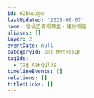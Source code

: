 ```yaml
---
id: 62bwu2gw
lastUpdated: '2025-06-07'
name: 曾侯乙青铜尊盘・建鼓铜座
aliases: []
layer: 2
eventDate: null
categoryId: cat_MXtv05QF
tagIds:
  - tag_AaFqQlJs
timelineEvents: []
relations: []
titledLinks: []
---
```



